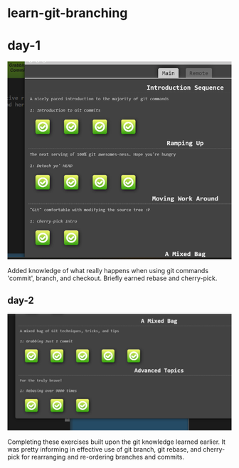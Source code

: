 # learn-git-branching

# day-1

![Completed Git exercises](<Screenshot 2024-02-20 004619.png>)

Added knowledge of what really happens when using git commands 'commit', branch, and checkout.
Briefly earned rebase and cherry-pick.

## day-2

![Completed Git exercises 2](<Screenshot 2024-02-20 222946.png>)

Completing these exercises built upon the git knowledge learned earlier. It was pretty informing in effective use of git branch, git rebase, and cherry-pick
for rearranging and re-ordering branches and commits.
